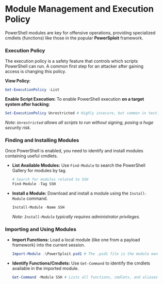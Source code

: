#  Module Management and Execution Policy 

PowerShell modules are key for offensive operations, providing specialized cmdlets (functions) like those in the popular **PowerSploit** framework.

### Execution Policy

The execution policy is a safety feature that controls which scripts PowerShell can run. A common first step for an attacker after gaining access is changing this policy.

**View Policy:**

```powershell
Get-ExecutionPolicy -List
```

**Enable Script Execution:** To enable PowerShell execution **on a target system after hacking**:

```powershell
Set-ExecutionPolicy Unrestricted # Highly insecure, but common in testing/attacks
```

*Note: `Unrestricted` allows all scripts to run without signing, posing a huge security risk.*

### Finding and Installing Modules

Once PowerShell is enabled, you need to identify and install modules containing useful cmdlets.

  * **List Available Modules:** Use `Find-Module` to search the PowerShell Gallery for modules by tag.
    ```powershell
    # Search for modules related to SSH
    Find-Module -Tag SSH
    ```
  * **Install a Module:** Download and install a module using the `Install-Module` command.
    ```powershell
    Install-Module -Name SSH
    ```
    *Note: `Install-Module` typically requires administrator privileges.*

### Importing and Using Modules

  * **Import Functions:** Load a local module (like one from a payload framework) into the current session.
    ```powershell
    Import-Module .\PowerSploit.psd1 # The .psd1 file is the module manifest
    ```
  * **Identify Functions/Cmdlets:** Use `Get-Command` to identify the cmdlets available in the imported module.
    ```powershell
    Get-Command -Module SSH # Lists all functions, cmdlets, and aliases
    ```
